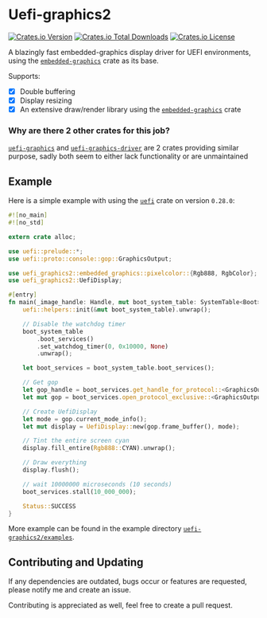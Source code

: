 # Uefi-graphics2

[![Crates.io Version](https://img.shields.io/crates/v/uefi-graphics2)](https://crates.io/crates/uefi-graphics2)
[![Crates.io Total Downloads](https://img.shields.io/crates/d/uefi-graphics2)](https://crates.io/crates/uefi-graphics2)
[![Crates.io License](https://img.shields.io/crates/l/uefi-graphics2)](https://github.com/Adrian8115/uefi-graphics2/blob/main/LICENSE)

A blazingly fast embedded-graphics display driver for UEFI environments,
using the [`embedded-graphics`](https://crates.io/crates/embedded-graphics) crate
as its base.

Supports:

- [X] Double buffering
- [X] Display resizing
- [X] An extensive draw/render library using the
  [`embedded-graphics`](https://crates.io/crates/embedded-graphics) crate

### Why are there 2 other crates for this job?

[`uefi-graphics`](https://crates.io/crates/uefi-graphics) and
[`uefi-graphics-driver`](https://crates.io/crates/uefi-graphics-driver)
are 2 crates providing similar purpose,
sadly both seem to either lack functionality or are unmaintained

## Example

Here is a simple example with using the [`uefi`](https://crates.io/crates/uefi) crate on version `0.28.0`:

```rust
#![no_main]
#![no_std]

extern crate alloc;

use uefi::prelude::*;
use uefi::proto::console::gop::GraphicsOutput;

use uefi_graphics2::embedded_graphics::pixelcolor::{Rgb888, RgbColor};
use uefi_graphics2::UefiDisplay;

#[entry]
fn main(_image_handle: Handle, mut boot_system_table: SystemTable<Boot>) -> Status {
    uefi::helpers::init(&mut boot_system_table).unwrap();

    // Disable the watchdog timer
    boot_system_table
        .boot_services()
        .set_watchdog_timer(0, 0x10000, None)
        .unwrap();

    let boot_services = boot_system_table.boot_services();

    // Get gop
    let gop_handle = boot_services.get_handle_for_protocol::<GraphicsOutput>().unwrap();
    let mut gop = boot_services.open_protocol_exclusive::<GraphicsOutput>(gop_handle).unwrap();

    // Create UefiDisplay
    let mode = gop.current_mode_info();
    let mut display = UefiDisplay::new(gop.frame_buffer(), mode);

    // Tint the entire screen cyan
    display.fill_entire(Rgb888::CYAN).unwrap();

    // Draw everything
    display.flush();

    // wait 10000000 microseconds (10 seconds)
    boot_services.stall(10_000_000);

    Status::SUCCESS
}
```

More example can be found in the example
directory [`uefi-graphics2/examples`](https://github.com/Adrian8115/uefi-graphics2/tree/main/examples).

## Contributing and Updating

If any dependencies are outdated, bugs occur or features are requested,
please notify me and create an issue.

Contributing is appreciated as well, feel free to create a pull request.
